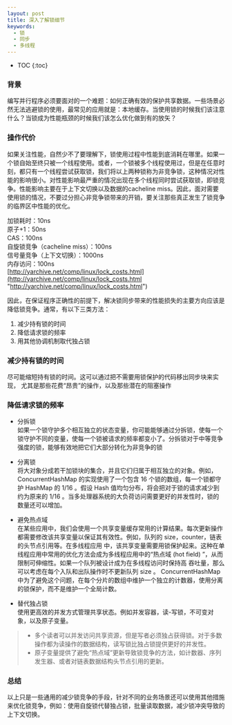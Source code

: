 ```yaml
---
layout: post
title: 深入了解锁细节
keywords:
  - 锁
  - 同步
  - 多线程
---
```


* TOC
{:toc}


### 背景    
编写并行程序必须要面对的一个难题：如何正确有效的保护共享数据。一些场景必然无法逃避锁的使用，最常见的应用就是：本地缓存。当使用锁的时候我们该注意什么？当锁成为性能瓶颈的时候我们该怎么优化做到有的放矢？

### 操作代价    
如果关注性能，自然少不了要理解下，锁使用过程中性能到底消耗在哪里。如果一个锁自始至终只被一个线程使用。或者，一个锁被多个线程使用过，但是在任意时刻，都只有一个线程尝试获取锁，我们将以上两种锁称为非竞争锁，这种情况对性能的影响很小。对性能影响最严重的情况出现在多个线程同时尝试获取锁，即锁竞争。性能影响主要在于上下文切换以及数据的cacheline miss。因此，面对需要使用锁的情况，不要过分担心非竞争锁带来的开销，要关注那些真正发生了锁竞争的临界区中性能的优化。

> 
加锁耗时：10ns     
原子+1：50ns     
CAS：100ns    
自旋锁竞争（cacheline miss）：100ns      
信号量竞争（上下文切换）：1000ns        
内存访问：100ns        
[http://yarchive.net/comp/linux/lock_costs.html](http://yarchive.net/comp/linux/lock_costs.html "http://yarchive.net/comp/linux/lock_costs.html")

因此，在保证程序正确性的前提下，解决锁同步带来的性能损失的主要方向应该是降低锁竞争。通常，有以下三类方法：

1. 减少持有锁的时间
2. 降低请求锁的频率
3. 用其他协调机制取代独占锁

### 减少持有锁的时间      
尽可能缩短持有锁的时间。这可以通过把不需要用锁保护的代码移出同步块来实现， 尤其是那些花费“昂贵”的操作，以及那些潜在的阻塞操作

### 降低请求锁的频率      
- 分拆锁      
如果一个锁守护多个相互独立的状态变量，你可能能够通过分拆锁，使每一个锁守护不同的变量，使每一个锁被请求的频率都变小了。分拆锁对于中等竞争强度的锁，能够有效地把它们大部分转化为非竞争的锁

- 分离锁      
将大对象分成若干加锁块的集合，并且它们归属于相互独立的对象。例如，ConcurrentHashMap 的实现使用了一个包含 16 个锁的数组，每一个锁都守护 HashMap 的 1/16 。假设 Hash 值均匀分布，将会把对于锁的请求减少到约为原来的 1/16 。当多处理器系统的大负荷访问需要更好的并发性时，锁的数量还可以增加。

- 避免热点域   
在某些应用中，我们会使用一个共享变量缓存常用的计算结果。每次更新操作都需要修改该共享变量以保证其有效性。例如，队列的 size，counter，链表的头节点引用等。在多线程应用
中，该共享变量需要用锁保护起来。这种在单线程应用中常用的优化方法会成为多线程应用中的“热点域 (hot field) ”，从而限制可伸缩性。如果一个队列被设计成为在多线程访问时保持高
吞吐量，那么可以考虑在每个入队和出队操作时不更新队列 size 。 ConcurrentHashMap 中为了避免这个问题，在每个分片的数组中维护一个独立的计数器，使用分离的锁保护，而不是维护一个全局计数。

- 替代独占锁   
使用更高效的并发方式管理共享状态。例如并发容器，读-写锁，不可变对象，以及原子变量。 
> - 多个读者可以并发访问共享资源，但是写者必须独占获得锁。对于多数操作都为读操作的数据结构，读写锁比独占锁提供更好的并发性。
> - 原子变量提供了避免“热点域”更新导致锁竞争的方法，如计数器、序列发生器、或者对链表数据结构头节点引用的更新。


### 总结   
以上只是一些通用的减少锁竞争的手段，针对不同的业务场景还可以使用其他措施来优化锁竞争，例如：使用自旋锁代替独占锁，批量读取数据，减少锁冲突导致的上下文切换。
